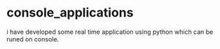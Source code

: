 # console_applications
i have developed some real time application using python which can be runed on console.
